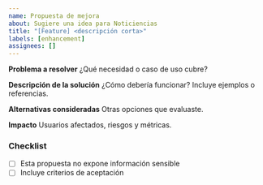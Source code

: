 ```yaml
---
name: Propuesta de mejora
about: Sugiere una idea para Noticiencias
title: "[Feature] <descripción corta>"
labels: [enhancement]
assignees: []
---
```



**Problema a resolver**
¿Qué necesidad o caso de uso cubre?

**Descripción de la solución**
¿Cómo debería funcionar? Incluye ejemplos o referencias.

**Alternativas consideradas**
Otras opciones que evaluaste.

**Impacto**
Usuarios afectados, riesgos y métricas.

### Checklist

- [ ] Esta propuesta no expone información sensible
- [ ] Incluye criterios de aceptación
